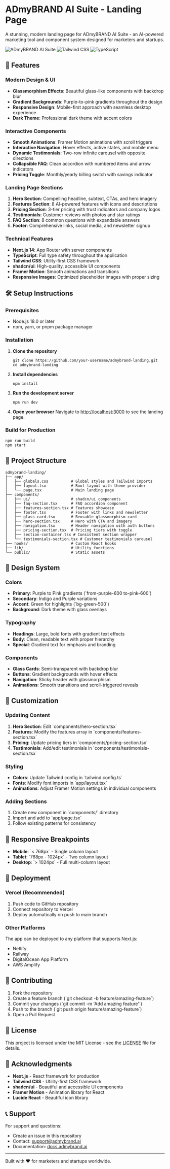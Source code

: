 # ADmyBRAND AI Suite - Landing Page

A stunning, modern landing page for ADmyBRAND AI Suite - an AI-powered marketing tool and component system designed for marketers and startups.

![ADmyBRAND AI Suite](https://img.shields.io/badge/Built%20with-Next.js-black?style=for-the-badge&logo=next.js)
![Tailwind CSS](https://img.shields.io/badge/Styled%20with-Tailwind%20CSS-38B2AC?style=for-the-badge&logo=tailwind-css)
![TypeScript](https://img.shields.io/badge/TypeScript-007ACC?style=for-the-badge&logo=typescript&logoColor=white)

## 🚀 Features

### Modern Design & UI
- **Glassmorphism Effects**: Beautiful glass-like components with backdrop blur
- **Gradient Backgrounds**: Purple-to-pink gradients throughout the design
- **Responsive Design**: Mobile-first approach with seamless desktop experience
- **Dark Theme**: Professional dark theme with accent colors

### Interactive Components
- **Smooth Animations**: Framer Motion animations with scroll triggers
- **Interactive Navigation**: Hover effects, active states, and mobile menu
- **Dynamic Testimonials**: Two-row infinite carousel with opposite directions
- **Collapsible FAQ**: Clean accordion with numbered items and arrow indicators
- **Pricing Toggle**: Monthly/yearly billing switch with savings indicator

### Landing Page Sections
1. **Hero Section**: Compelling headline, subtext, CTAs, and hero imagery
2. **Features Section**: 8 AI-powered features with icons and descriptions
3. **Pricing Section**: 3-tier pricing with trust indicators and company logos
4. **Testimonials**: Customer reviews with photos and star ratings
5. **FAQ Section**: 8 common questions with expandable answers
6. **Footer**: Comprehensive links, social media, and newsletter signup

### Technical Features
- **Next.js 14**: App Router with server components
- **TypeScript**: Full type safety throughout the application
- **Tailwind CSS**: Utility-first CSS framework
- **shadcn/ui**: High-quality, accessible UI components
- **Framer Motion**: Smooth animations and transitions
- **Responsive Images**: Optimized placeholder images with proper sizing

## 🛠️ Setup Instructions

### Prerequisites
- Node.js 18.0 or later
- npm, yarn, or pnpm package manager

### Installation

1. **Clone the repository**
   ```
   git clone https://github.com/your-username/admybrand-landing.git
   cd admybrand-landing
   ```

2. **Install dependencies**
   ```
   npm install
   ```

3. **Run the development server**
   ```
   npm run dev
   ```

4. **Open your browser**
   Navigate to [http://localhost:3000](http://localhost:3000) to see the landing page.

### Build for Production

```
npm run build
npm start
```

## 📁 Project Structure

```
admybrand-landing/
├── app/
│   ├── globals.css          # Global styles and Tailwind imports
│   ├── layout.tsx           # Root layout with theme provider
│   └── page.tsx             # Main landing page
├── components/
│   ├── ui/                  # shadcn/ui components
│   ├── faq-section.tsx      # FAQ accordion component
│   ├── features-section.tsx # Features showcase
│   ├── footer.tsx           # Footer with links and newsletter
│   ├── glass-card.tsx       # Reusable glassmorphism card
│   ├── hero-section.tsx     # Hero with CTA and imagery
│   ├── navigation.tsx       # Header navigation with auth buttons
│   ├── pricing-section.tsx  # Pricing tiers with toggle
│   ├── section-container.tsx # Consistent section wrapper
│   └── testimonials-section.tsx # Customer testimonials carousel
├── hooks/                   # Custom React hooks
├── lib/                     # Utility functions
└── public/                  # Static assets
```

## 🎨 Design System

### Colors
- **Primary**: Purple to Pink gradients (\`from-purple-600 to-pink-600\`)
- **Secondary**: Indigo and Purple variations
- **Accent**: Green for highlights (\`bg-green-500\`)
- **Background**: Dark theme with glass overlays

### Typography
- **Headings**: Large, bold fonts with gradient text effects
- **Body**: Clean, readable text with proper hierarchy
- **Special**: Gradient text for emphasis and branding

### Components
- **Glass Cards**: Semi-transparent with backdrop blur
- **Buttons**: Gradient backgrounds with hover effects
- **Navigation**: Sticky header with glassmorphism
- **Animations**: Smooth transitions and scroll-triggered reveals

## 🔧 Customization

### Updating Content
1. **Hero Section**: Edit \`components/hero-section.tsx\`
2. **Features**: Modify the features array in \`components/features-section.tsx\`
3. **Pricing**: Update pricing tiers in \`components/pricing-section.tsx\`
4. **Testimonials**: Add/edit testimonials in \`components/testimonials-section.tsx\`

### Styling
- **Colors**: Update Tailwind config in \`tailwind.config.ts\`
- **Fonts**: Modify font imports in \`app/layout.tsx\`
- **Animations**: Adjust Framer Motion settings in individual components

### Adding Sections
1. Create new component in \`components/\` directory
2. Import and add to \`app/page.tsx\`
3. Follow existing patterns for consistency

## 📱 Responsive Breakpoints

- **Mobile**: \`< 768px\` - Single column layout
- **Tablet**: \`768px - 1024px\` - Two column layout
- **Desktop**: \`> 1024px\` - Full multi-column layout

## 🚀 Deployment

### Vercel (Recommended)
1. Push code to GitHub repository
2. Connect repository to Vercel
3. Deploy automatically on push to main branch

### Other Platforms
The app can be deployed to any platform that supports Next.js:
- Netlify
- Railway
- DigitalOcean App Platform
- AWS Amplify

## 🤝 Contributing

1. Fork the repository
2. Create a feature branch (\`git checkout -b feature/amazing-feature\`)
3. Commit your changes (\`git commit -m 'Add amazing feature'\`)
4. Push to the branch (\`git push origin feature/amazing-feature\`)
5. Open a Pull Request

## 📄 License

This project is licensed under the MIT License - see the [LICENSE](LICENSE) file for details.

## 🙏 Acknowledgments

- **Next.js** - React framework for production
- **Tailwind CSS** - Utility-first CSS framework
- **shadcn/ui** - Beautiful and accessible UI components
- **Framer Motion** - Animation library for React
- **Lucide React** - Beautiful icon library

## 📞 Support

For support and questions:
- Create an issue in this repository
- Contact: support@admybrand.ai
- Documentation: [docs.admybrand.ai](https://docs.admybrand.ai)

---

Built with ❤️ for marketers and startups worldwide.
